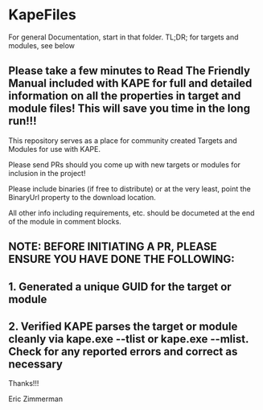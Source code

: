 # KapeFiles

For general Documentation, start in that folder. TL;DR; for targets and modules, see below

## Please take a few minutes to Read The Friendly Manual included with KAPE for full and detailed information on all the properties in target and module files! This will save you time in the long run!!!

This repository serves as a place for community created Targets and Modules for use with KAPE.

Please send PRs should you come up with new targets or modules for inclusion in the project!

Please include binaries (if free to distribute) or at the very least, point the BinaryUrl property to the download location.

All other info including requirements, etc. should be documeted at the end of the module in comment blocks.

## NOTE: BEFORE INITIATING A PR, PLEASE ENSURE YOU HAVE DONE THE FOLLOWING:

## 1. Generated a unique GUID for the target or module
## 2. Verified KAPE parses the target or module cleanly via kape.exe --tlist or kape.exe --mlist. Check for any reported errors and correct as necessary

Thanks!!!


Eric Zimmerman

